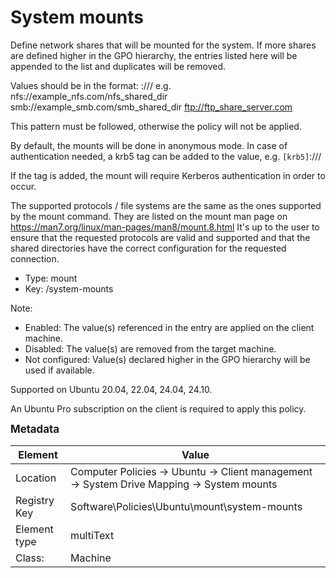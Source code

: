 # System mounts

Define network shares that will be mounted for the system.
If more shares are defined higher in the GPO hierarchy, the entries listed here will be appended to the list and duplicates will be removed.

Values should be in the format: 
    <protocol>://<hostname-or-ip>/<shared-dir>
e.g.
    nfs://example_nfs.com/nfs_shared_dir
    smb://example_smb.com/smb_shared_dir
    ftp://ftp_share_server.com

This pattern must be followed, otherwise the policy will not be applied.

By default, the mounts will be done in anonymous mode. In case of authentication needed, a krb5 tag can be added to the value, e.g.
    `[krb5]`<protocol>://<hostname-or-ip>/<shared-dir>

If the tag is added, the mount will require Kerberos authentication in order to occur.

The supported protocols / file systems are the same as the ones supported by the mount command.
They are listed on the mount man page on https://man7.org/linux/man-pages/man8/mount.8.html
It's up to the user to ensure that the requested protocols are valid and supported and that the shared directories have the correct configuration for the requested connection.


- Type: mount
- Key: /system-mounts

Note: 
 * Enabled: The value(s) referenced in the entry are applied on the client machine.
 * Disabled: The value(s) are removed from the target machine.
 * Not configured: Value(s) declared higher in the GPO hierarchy will be used if available.

Supported on Ubuntu 20.04, 22.04, 24.04, 24.10.

An Ubuntu Pro subscription on the client is required to apply this policy.



<span style="font-size: larger;">**Metadata**</span>

| Element      | Value            |
| ---          | ---              |
| Location     | Computer Policies -> Ubuntu -> Client management -> System Drive Mapping -> System mounts    |
| Registry Key | Software\Policies\Ubuntu\mount\system-mounts         |
| Element type | multiText |
| Class:       | Machine       |
